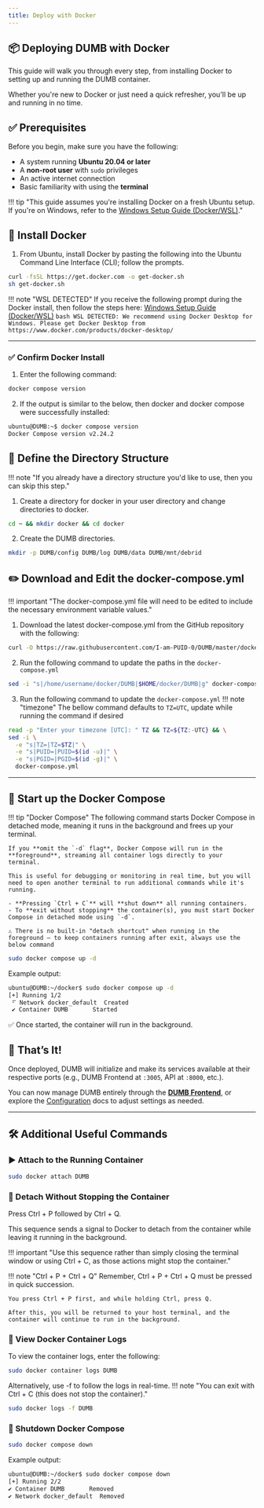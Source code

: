 ```yaml
---
title: Deploy with Docker
---
```



## 📦 Deploying DUMB with Docker

This guide will walk you through every step, from installing Docker to setting up and running the DUMB container. 

Whether you're new to Docker or just need a quick refresher, you'll be up and running in no time.


## ✅ Prerequisites

Before you begin, make sure you have the following:

- A system running **Ubuntu 20.04 or later**  
- A **non-root user** with `sudo` privileges  
- An active internet connection  
- Basic familiarity with using the **terminal**

!!! tip "This guide assumes you're installing Docker on a fresh Ubuntu setup. If you're on Windows, refer to the [Windows Setup Guide (Docker/WSL)](wsl.md)."


## 🐳 Install Docker
1. From Ubuntu, install Docker by pasting the following into the Ubuntu Command Line Interface (CLI); follow the prompts. 
```bash
curl -fsSL https://get.docker.com -o get-docker.sh
sh get-docker.sh
```

!!! note "WSL DETECTED"
    If you receive the following prompt during the Docker install, then follow the steps here: [Windows Setup Guide (Docker/WSL)](wsl.md)
    ```bash
    WSL DETECTED: We recommend using Docker Desktop for Windows.
    Please get Docker Desktop from https://www.docker.com/products/docker-desktop/
    ```

----

### ✅ Confirm Docker Install
1. Enter the following command:
```bash
docker compose version
```
2. If the output is similar to the below, then docker and docker compose were successfully installed:
```bash
ubuntu@DUMB:~$ docker compose version
Docker Compose version v2.24.2
```

## 📁 Define the Directory Structure

!!! note "If you already have a directory structure you'd like to use, then you can skip this step."

1. Create a directory for docker in your user directory and change directories to docker.
```bash
cd ~ && mkdir docker && cd docker
```

2. Create the DUMB directories.
```bash
mkdir -p DUMB/config DUMB/log DUMB/data DUMB/mnt/debrid
```


## ✏️ Download and Edit the docker-compose.yml
!!! important "The docker-compose.yml file will need to be edited to include the necessary environment variable values."

1. Download the latest docker-compose.yml from the GitHub repository with the following:
```bash
curl -O https://raw.githubusercontent.com/I-am-PUID-0/DUMB/master/docker-compose.yml
```

2. Run the following command to update the paths in the `docker-compose.yml`
```bash
sed -i "s|/home/username/docker/DUMB|$HOME/docker/DUMB|g" docker-compose.yml
```

3. Run the following command to update the `docker-compose.yml`
!!! note "timezone"
    The bellow command defaults to `TZ=UTC`, update while running the command if desired


```bash
read -p "Enter your timezone [UTC]: " TZ && TZ=${TZ:-UTC} && \
sed -i \
  -e "s|TZ=|TZ=$TZ|" \
  -e "s|PUID=|PUID=$(id -u)|" \
  -e "s|PGID=|PGID=$(id -g)|" \
  docker-compose.yml

```


----

## 🚀 Start up the Docker Compose

!!! tip "Docker Compose"
    The following command starts Docker Compose in detached mode, meaning it runs in the background and frees up your terminal.

    If you **omit the `-d` flag**, Docker Compose will run in the **foreground**, streaming all container logs directly to your terminal. 

    This is useful for debugging or monitoring in real time, but you will need to open another terminal to run additional commands while it's running.

    - **Pressing `Ctrl + C`** will **shut down** all running containers.
    - To **exit without stopping** the container(s), you must start Docker Compose in detached mode using `-d`.

    ⚠️ There is no built-in "detach shortcut" when running in the foreground — to keep containers running after exit, always use the below command

```bash
sudo docker compose up -d
```

Example output:
```bash
ubuntu@DUMB:~/docker$ sudo docker compose up -d
[+] Running 1/2
 ⠋ Network docker_default  Created                                                                                                                                                       1.1s 
 ✔ Container DUMB       Started  
```

✅ Once started, the container will run in the background.


## 🎉 That’s It!

Once deployed, DUMB will initialize and make its services available at their respective ports (e.g., DUMB Frontend at `:3005`, API at `:8000`, etc.).

You can now manage DUMB entirely through the **[DUMB Frontend](../services/dumb/dumb-frontend.md)**, or explore the [Configuration](../features/configuration.md) docs to adjust settings as needed.

---

## 🛠️ Additional Useful Commands


### ▶️ Attach to the Running Container

```bash
sudo docker attach DUMB
```

### 🔄 Detach Without Stopping the Container


Press Ctrl + P followed by Ctrl + Q.

This sequence sends a signal to Docker to detach from the container while leaving it running in the background.

!!! important "Use this sequence rather than simply closing the terminal window or using Ctrl + C, as those actions might stop the container."

!!! note "Ctrl + P + Ctrl + Q"
    Remember, Ctrl + P + Ctrl + Q must be pressed in quick succession.

    You press Ctrl + P first, and while holding Ctrl, press Q.

    After this, you will be returned to your host terminal, and the container will continue to run in the background.



### 📜 View Docker Container Logs

To view the container logs, enter the following:

```bash
sudo docker container logs DUMB
```

Alternatively, use -f to follow the logs in real-time. 
!!! note "You can exit with Ctrl + C (this does not stop the container)."

```bash
sudo docker logs -f DUMB
```

### 🧯 Shutdown Docker Compose

```bash
sudo docker compose down
```

Example output:
```bash
ubuntu@DUMB:~/docker$ sudo docker compose down
[+] Running 2/2
✔ Container DUMB       Removed                                                                                                                                                      10.4s 
✔ Network docker_default  Removed     
```
